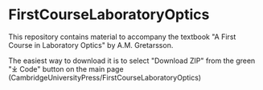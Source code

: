 # FirstCourseLaboratoryOptics

This repository contains material to accompany the textbook "A First Course in Laboratory Optics" by A.M. Gretarsson. 

The easiest way to download it is to select "Download ZIP" from the green "⤓ Code" button on the main page (CambridgeUniversityPress/FirstCourseLaboratoryOptics)
